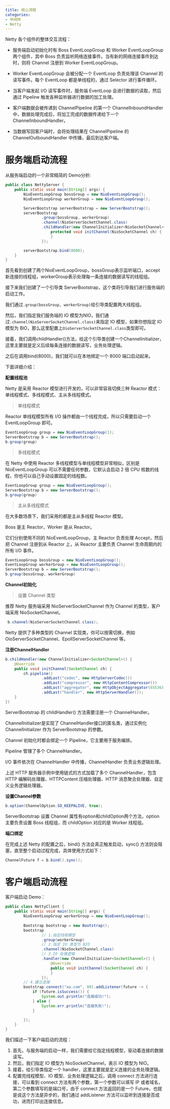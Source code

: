 ```yaml
---
title: 核心流程
categories: 
- 中间件
- Netty
---
```


Netty 各个组件的整体交互流程：

* 服务端启动初始化时有 Boss EventLoopGroup 和 Worker EventLoopGroup 两个组件，其中 Boss 负责监听网络连接事件。当有新的网络连接事件到达时，则将 Channel 注册到 Worker EventLoopGroup。

* Worker EventLoopGroup 会被分配一个 EventLoop 负责处理该 Channel 的读写事件。每个 EventLoop 都是单线程的，通过 Selector 进行事件循环。

* 当客户端发起 I/O 读写事件时，服务端 EventLoop 会进行数据的读取，然后通过 Pipeline 触发各种监听器进行数据的加工处理。

* 客户端数据会被传递到 ChannelPipeline 的第一个 ChannelInboundHandler 中，数据处理完成后，将加工完成的数据传递给下一个 ChannelInboundHandler。

* 当数据写回客户端时，会将处理结果在 ChannelPipeline 的 ChannelOutboundHandler 中传播，最后到达客户端。

# 服务端启动流程

从服务端启动的一个非常精简的 Demo分析:

```java
public class NettyServer {
    public static void main(String[] args) {
        NioEventLoopGroup bossGroup = new NioEventLoopGroup();
        NioEventLoopGroup workerGroup = new NioEventLoopGroup();

        ServerBootstrap serverBootstrap = new ServerBootstrap();
        serverBootstrap
                .group(bossGroup, workerGroup)
                .channel(NioServerSocketChannel.class)
                .childHandler(new ChannelInitializer<NioSocketChannel>() {
                    protected void initChannel(NioSocketChannel ch) {
                    }
                });

        serverBootstrap.bind(8000);
    }
}
```

首先看到创建了两个NioEventLoopGroup，bossGroup表示监听端口，accept 新连接的线程组，workerGroup表示处理每一条连接的数据读写的线程组。

接下来我们创建了一个引导类 ServerBootstrap，这个类将引导我们进行服务端的启动工作。

我们通过`.group(bossGroup, workerGroup)`给引导类配置两大线程组。

然后，我们指定我们服务端的 IO 模型为NIO，我们通过`.channel(NioServerSocketChannel.class)`来指定 IO 模型，如果你想指定 IO 模型为 BIO，那么这里配置上`OioServerSocketChannel.class`类型即可。

接着，我们调用childHandler()方法，给这个引导类创建一个ChannelInitializer，这里主要就是定义后续每条连接的数据读写，业务处理逻辑。

之后在调用bind(8000)，我们就可以在本地绑定一个 8000 端口启动起来。

下面详细介绍：

**配置线程池**

Netty 是采用 Reactor 模型进行开发的，可以非常容易切换三种 Reactor 模式：单线程模式、多线程模式、主从多线程模式。

> 单线程模式

Reactor 单线程模型所有 I/O 操作都由一个线程完成，所以只需要启动一个 EventLoopGroup 即可。

```java
EventLoopGroup group = new NioEventLoopGroup(1);
ServerBootstrap b = new ServerBootstrap();
b.group(group)
```

> 多线程模式

在 Netty 中使用 Reactor 多线程模型与单线程模型非常相似，区别是 NioEventLoopGroup 可以不需要任何参数，它默认会启动 2 倍 CPU 核数的线程，你也可以自己手动设置固定的线程数。

```java
EventLoopGroup group = new NioEventLoopGroup();
ServerBootstrap b = new ServerBootstrap();
b.group(group)
```

> 主从多线程模式

在大多数场景下，我们采用的都是主从多线程 Reactor 模型。

Boss 是主 Reactor，Worker 是从 Reactor。

它们分别使用不同的 NioEventLoopGroup，主 Reactor 负责处理 Accept，然后把 Channel 注册到从 Reactor 上，从 Reactor 主要负责 Channel 生命周期内的所有 I/O 事件。

```java
EventLoopGroup bossGroup = new NioEventLoopGroup();
EventLoopGroup workerGroup = new NioEventLoopGroup();
ServerBootstrap b = new ServerBootstrap();
b.group(bossGroup, workerGroup)
```

**Channel初始化**

> 设置 Channel 类型

推荐 Netty 服务端采用 NioServerSocketChannel 作为 Channel 的类型，客户端采用 NioSocketChannel。

```java
 b.channel(NioServerSocketChannel.class);
```

Netty 提供了多种类型的 Channel 实现类，你可以按需切换，例如 OioServerSocketChannel、EpollServerSocketChannel 等。

**注册ChannelHandler**

```java
b.childHandler(new ChannelInitializer<SocketChannel>() {
    @Override
    public void initChannel(SocketChannel ch) {
        ch.pipeline()
                .addLast("codec", new HttpServerCodec())
                .addLast("compressor", new HttpContentCompressor())
                .addLast("aggregator", new HttpObjectAggregator(65536)) 
                .addLast("handler", new HttpServerHandler());
    }
})
```

ServerBootstrap 的 childHandler() 方法需要注册一个 ChannelHandler。

ChannelInitializer是实现了 ChannelHandler接口的匿名类，通过实例化 ChannelInitializer 作为 ServerBootstrap 的参数。

Channel 初始化时都会绑定一个 Pipeline，它主要用于服务编排。

Pipeline 管理了多个 ChannelHandler。

I/O 事件依次在 ChannelHandler 中传播，ChannelHandler 负责业务逻辑处理。

上述 HTTP 服务器示例中使用链式的方式加载了多个 ChannelHandler，包含HTTP 编解码处理器、HTTPContent 压缩处理器、HTTP 消息聚合处理器、自定义业务逻辑处理器。

**设置Channel参数**

```java
b.option(ChannelOption.SO_KEEPALIVE, true);
```

ServerBootstrap 设置 Channel 属性有option和childOption两个方法，option 主要负责设置 Boss 线程组，而 childOption 对应的是 Worker 线程组。

**端口绑定**

在完成上述 Netty 的配置之后，bind() 方法会真正触发启动，sync() 方法则会阻塞，直至整个启动过程完成，具体使用方式如下：

```java
ChannelFuture f = b.bind().sync();
```

# 客户端启动流程

客户端启动 Demo：

```java
public class NettyClient {
    public static void main(String[] args) {
        NioEventLoopGroup workerGroup = new NioEventLoopGroup();
        
        Bootstrap bootstrap = new Bootstrap();
        bootstrap
                // 1.指定线程模型
                .group(workerGroup)
                // 2.指定 IO 类型为 NIO
                .channel(NioSocketChannel.class)
                // 3.IO 处理逻辑
                .handler(new ChannelInitializer<SocketChannel>() {
                    @Override
                    public void initChannel(SocketChannel ch) {
                    }
                });
        // 4.建立连接
        bootstrap.connect("aa.com", 80).addListener(future -> {
            if (future.isSuccess()) {
                System.out.println("连接成功!");
            } else {
                System.err.println("连接失败!");
            }

        });
    }
}
```

我们描述一下客户端启动的流程：

1. 首先，与服务端的启动一样，我们需要给它指定线程模型，驱动着连接的数据读写。
2. 然后，我们指定 IO 模型为 NioSocketChannel，表示 IO 模型为 NIO。
3. 接着，给引导类指定一个 handler，这里主要就是定义连接的业务处理逻辑。
4. 配置完线程模型、IO 模型、业务处理逻辑之后，调用 connect 方法进行连接，可以看到 connect 方法有两个参数，第一个参数可以填写 IP 或者域名，第二个参数填写的是端口号，由于 connect 方法返回的是一个 Future，也就是说这个方法是异步的，我们通过 addListener 方法可以监听到连接是否成功，进而打印出连接信息。